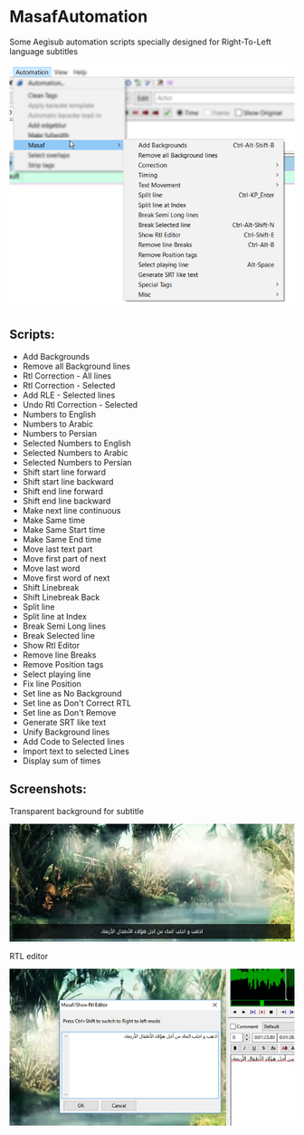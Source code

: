 # MasafAutomation

Some Aegisub automation scripts specially designed for Right-To-Left language subtitles

![Masaf Automation](img/MasafAutomation.png)

## Scripts:

- Add Backgrounds
- Remove all Background lines
- Rtl Correction - All lines
- Rtl Correction - Selected
- Add RLE - Selected lines
- Undo Rtl Correction - Selected
- Numbers to English
- Numbers to Arabic
- Numbers to Persian
- Selected Numbers to English
- Selected Numbers to Arabic
- Selected Numbers to Persian
- Shift start line forward
- Shift start line backward
- Shift end line forward
- Shift end line backward
- Make next line continuous
- Make Same time
- Make Same Start time
- Make Same End time
- Move last text part
- Move first part of next
- Move last word
- Move first word of next
- Shift Linebreak
- Shift Linebreak Back
- Split line
- Split line at Index
- Break Semi Long lines
- Break Selected line
- Show Rtl Editor
- Remove line Breaks
- Remove Position tags
- Select playing line
- Fix line Position
- Set line as No Background
- Set line as Don't Correct RTL
- Set line as Don't Remove
- Generate SRT like text
- Unify Background lines
- Add Code to Selected lines
- Import text to selected Lines
- Display sum of times

## Screenshots:

Transparent background for subtitle

![Add Background](img/AddBackground.jpg)

RTL editor

![Rtl Editor](img/RtlEditor.jpg)
